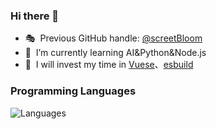 


### Hi there 👋
- 🎭 &nbsp;Previous GitHub handle: [@screetBloom](https://github.com/screetBloom)
- 🌱 &nbsp;I’m currently learning AI&Python&Node.js
- 🦄 &nbsp;I will invest my time in [Vuese](https://github.com/vuese/vuese)、[esbuild](https://github.com/evanw/esbuild)

### Programming Languages
![Languages](https://skillicons.dev/icons?i=js,nodejs,ts,rust)



<br>
<br>
